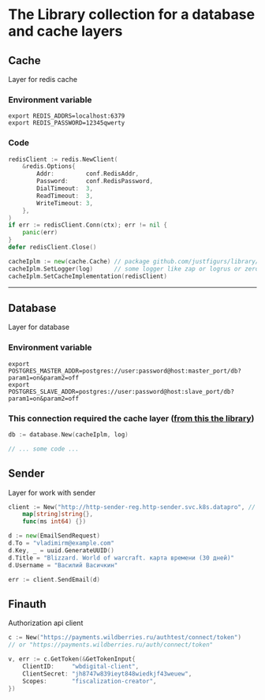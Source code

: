 # The Library collection for a database and cache layers

## Cache
Layer for redis cache


### Environment variable
```shell
export REDIS_ADDRS=localhost:6379
export REDIS_PASSWORD=12345qwerty
```

### Code
```go
redisClient := redis.NewClient(
    &redis.Options{
        Addr:         conf.RedisAddr,
        Password:     conf.RedisPassword,
        DialTimeout:  3,
        ReadTimeout:  3,
        WriteTimeout: 3,
    },
)
if err := redisClient.Conn(ctx); err != nil {
    panic(err)
}
defer redisClient.Close()

cacheIplm := new(cache.Cache) // package github.com/justfigurs/library/cache
cacheIplm.SetLogger(log)      // some logger like zap or logrus or zerolog
cacheIplm.SetCacheImplementation(redisClient)
```

---

## Database
Layer for database

### Environment variable
```shell
export POSTGRES_MASTER_ADDR=postgres://user:password@host:master_port/db?param1=on&param2=off
export POSTGRES_SLAVE_ADDR=postgres://user:password@host:slave_port/db?param1=on&param2=off
```

### This connection required the cache layer ([from this the library](#cache))
```go
db := database.New(cacheIplm, log)

// ... some code ...
```


## Sender
Layer for work with sender

```go
client := New("http://http-sender-reg.http-sender.svc.k8s.datapro", // or http://http-sender-reg.http-sender.svc.k8s.dataline
    map[string]string{},
    func(ms int64) {})

d := new(EmailSendRequest)
d.To = "vladimirm@example.com"
d.Key, _ = uuid.GenerateUUID()
d.Title = "Blizzard. World of warcraft. карта времени (30 дней)"
d.Username = "Василий Васичкин"

err := client.SendEmail(d)
```

## Finauth
Authorization api client

```go
c := New("https://payments.wildberries.ru/authtest/connect/token")
// or "https://payments.wildberries.ru/auth/connect/token"

v, err := c.GetToken(&GetTokenInput{
    ClientID:     "wbdigital-client",
    ClientSecret: "jh8747w839ieyt848wiedkjf43weuew",
    Scopes:       "fiscalization-creator",
})
```